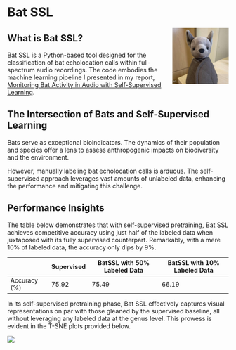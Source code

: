 # Bat SSL
<img align="right" width="128" height="128" src="img/bat.jpg">  


## What is Bat SSL?

Bat SSL is a Python-based tool designed for the classification of bat echolocation calls within full-spectrum audio recordings. The code embodies the machine learning pipeline I presented in my report, [Monitoring Bat Activity in Audio with Self-Supervised Learning](https://github.com/Andydiantu/BatSSL/blob/main/Final_Report.pdf).

## The Intersection of Bats and Self-Supervised Learning

Bats serve as exceptional bioindicators. The dynamics of their population and species offer a lens to assess anthropogenic impacts on biodiversity and the environment.

However, manually labeling bat echolocation calls is arduous. The self-supervised approach leverages vast amounts of unlabeled data, enhancing the performance and mitigating this challenge.

## Performance Insights

The table below demonstrates that with self-supervised pretraining, Bat SSL achieves competitive accuracy using just half of the labeled data when juxtaposed with its fully supervised counterpart. Remarkably, with a mere 10% of labeled data, the accuracy only dips by 9%.

|              | Supervised | BatSSL with 50% Labeled Data | BatSSL with 10% Labeled Data |
|--------------|------------|-----------------------------|-----------------------------|
| Accuracy (%) |    75.92   |           75.49             |           66.19             |

In its self-supervised pretraining phase, Bat SSL effectively captures visual representations on par with those gleaned by the supervised baseline, all without leveraging any labeled data at the genus level. This prowess is evident in the T-SNE plots provided below.

<img  src="img/sne.jpg">  
